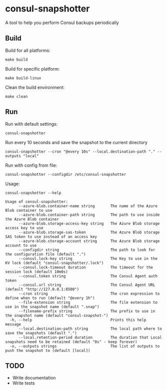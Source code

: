 # consul-snapshotter

A tool to help you perform Consul backups periodically

## Build

Build for all platforms:

`make build`

Build for specific platform:

`make build-linux`

Clean the build environment:

`make clean`

## Run

Run with default settings:

`consul-snapshotter`

Run every 10 seconds and save the snapshot to the current directory

`consul-snapshotter --cron "@every 10s" --local.destination-path "." --outputs "local"`

Run with config from file:

`consul-snapshotter --configdir /etc/consul-snapshotter`

Usage:

`consul-snapshotter --help`

```text
Usage of consul-snapshotter:
      --azure-blob.container-name string       The name of the Azure Blob container to use
      --azure-blob.container-path string       The path to use inside the Azure Blob container
      --azure-blob.storage-access-key string   The Azure Blob storage access key to use
      --azure-blob.storage-sas-token           The Azure Blob storage SAS token to use instead of an access key
      --azure-blob.storage-account string      The Azure Blob storage account to use
      --configdir string                       The path to look for the configuration file (default ".")
      --consul.lock-key string                 The Key to use in the KV lock (default "consul-snapshotter/.lock")
      --consul.lock-timeout duration           The timeout for the session lock (default 10m0s)
      --consul.token string                    The Consul Agent auth token
      --consul.url string                      The Consul Agent URL (default "http://127.0.0.1:8500")
      --cron string                            The cron expression to define when to run (default "@every 1h")
      --file-extension string                  The file extension to use in the snapshot name (default ".snap")
      --filename-prefix string                 The prefix to use in the snapshot name (default "consul-snapshot-")
  -h, --help                                   Prints this help message
      --local.destination-path string          The local path where to save the snapshots (default ".")
      --local.retention-period duration        The duration that Local snapshots need to be retained (default "0s" - keep forever)
  -o, --outputs strings                        The list of outputs to push the snapshot to (default [local])
```

## TODO

* Write documentation
* Write tests
